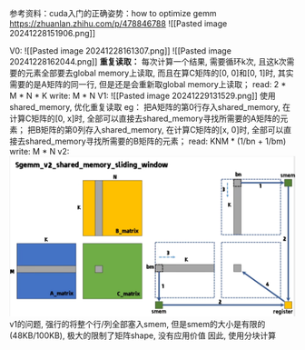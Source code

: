 参考资料：cuda入门的正确姿势：how to optimize gemm
https://zhuanlan.zhihu.com/p/478846788
![[Pasted image 20241228151906.png]]

V0:
	![[Pasted image 20241228161307.png]]
	![[Pasted image 20241228162044.png]]
	**重复读取：**
	每次计算一个结果, 需要循环k次, 且这k次需要的元素全部要去global memory上读取, 而且在算C矩阵的[0, 0]和[0, 1]时, 其实需要的是A矩阵的同一行, 但是还是会重新取global memory上读取；
	read: 2 * M * N * K
	write: M * N
V1:
![[Pasted image 20241229131529.png]]
	使用shared_memory, 优化重复读取
	eg：
		把A矩阵的第0行存入shared_memory, 在计算C矩阵的[0, x]时, 全部可以直接去shared_memory寻找所需要的A矩阵的元素；
		把B矩阵的第0列存入shared_memory, 在计算C矩阵的[x, 0]时, 全部可以直接去shared_memory寻找所需要的B矩阵的元素；
	read: KNM * (1/bn + 1/bm)
	write: M * N
v2:
![alt text](image.png)
	v1的问题, 强行的将整个行/列全部塞入smem, 但是smem的大小是有限的(48KB/100KB),
	极大的限制了矩阵shape, 没有应用价值
	因此, 使用分块计算